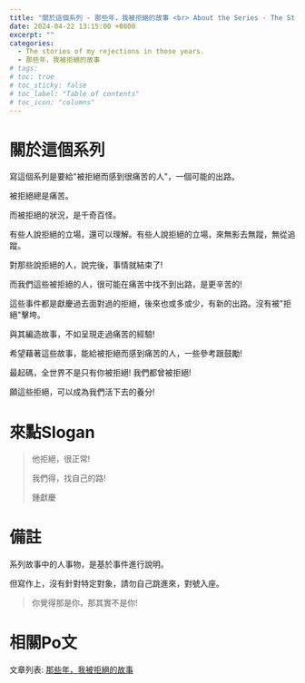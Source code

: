 ```yaml
---
title: "關於這個系列 - 那些年，我被拒絕的故事 <br> About the Series - The Stories of My Rejections in Those Years."
date: 2024-04-22 13:15:00 +0800
excerpt: ""
categories:
  - The stories of my rejections in those years.
  - 那些年，我被拒絕的故事
# tags:
# toc: true
# toc_sticky: false
# toc_label: "Table of contents"
# toc_icon: "columns"
---
```


# 關於這個系列

寫這個系列是要給"被拒絕而感到很痛苦的人"，一個可能的出路。

被拒絕總是痛苦。

而被拒絕的狀況，是千奇百怪。

有些人說拒絕的立場，還可以理解。有些人說拒絕的立場，來無影去無蹤，無從追蹤。

對那些說拒絕的人，說完後，事情就結束了!

而我們這些被拒絕的人，很可能在痛苦中找不到出路，是更辛苦的!

這些事件都是獻慶過去面對過的拒絕，後來也或多或少，有新的出路。沒有被"拒絕"擊垮。

與其編造故事，不如呈現走過痛苦的經驗!

希望藉著這些故事，能給被拒絕而感到痛苦的人，一些參考跟鼓勵!

最起碼，全世界不是只有你被拒絕! 我們都曾被拒絕!

願這些拒絕，可以成為我們活下去的養分!

# 來點Slogan

> 他拒絕，很正常!
> 
> 我們得，找自己的路!
> 
> 鍾獻慶

# 備註

系列故事中的人事物，是基於事件進行說明。

但寫作上，沒有針對特定對象，請勿自己跳進來，對號入座。

> 你覺得那是你，那其實不是你!

# 相關Po文

文章列表: [那些年，我被拒絕的故事](https://hsienching.github.io/categories/#%E9%82%A3%E4%BA%9B%E5%B9%B4-%E6%88%91%E8%A2%AB%E6%8B%92%E7%B5%95%E7%9A%84%E6%95%85%E4%BA%8B) 
